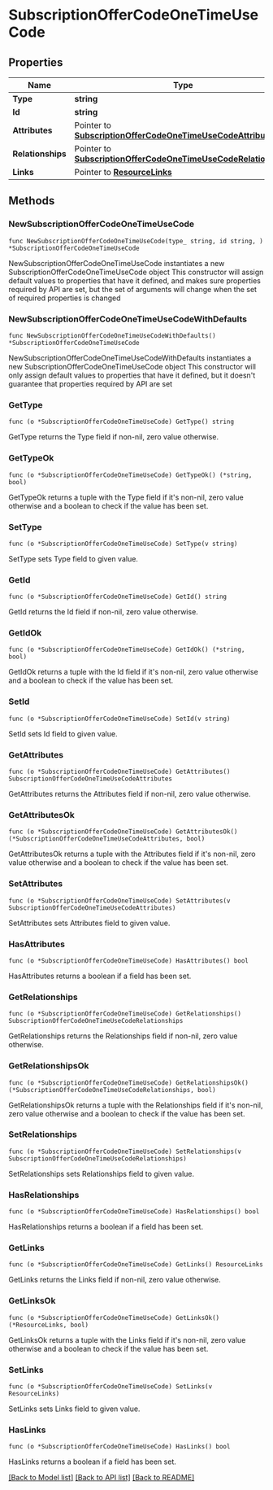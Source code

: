 # SubscriptionOfferCodeOneTimeUseCode

## Properties

Name | Type | Description | Notes
------------ | ------------- | ------------- | -------------
**Type** | **string** |  | 
**Id** | **string** |  | 
**Attributes** | Pointer to [**SubscriptionOfferCodeOneTimeUseCodeAttributes**](SubscriptionOfferCodeOneTimeUseCodeAttributes.md) |  | [optional] 
**Relationships** | Pointer to [**SubscriptionOfferCodeOneTimeUseCodeRelationships**](SubscriptionOfferCodeOneTimeUseCodeRelationships.md) |  | [optional] 
**Links** | Pointer to [**ResourceLinks**](ResourceLinks.md) |  | [optional] 

## Methods

### NewSubscriptionOfferCodeOneTimeUseCode

`func NewSubscriptionOfferCodeOneTimeUseCode(type_ string, id string, ) *SubscriptionOfferCodeOneTimeUseCode`

NewSubscriptionOfferCodeOneTimeUseCode instantiates a new SubscriptionOfferCodeOneTimeUseCode object
This constructor will assign default values to properties that have it defined,
and makes sure properties required by API are set, but the set of arguments
will change when the set of required properties is changed

### NewSubscriptionOfferCodeOneTimeUseCodeWithDefaults

`func NewSubscriptionOfferCodeOneTimeUseCodeWithDefaults() *SubscriptionOfferCodeOneTimeUseCode`

NewSubscriptionOfferCodeOneTimeUseCodeWithDefaults instantiates a new SubscriptionOfferCodeOneTimeUseCode object
This constructor will only assign default values to properties that have it defined,
but it doesn't guarantee that properties required by API are set

### GetType

`func (o *SubscriptionOfferCodeOneTimeUseCode) GetType() string`

GetType returns the Type field if non-nil, zero value otherwise.

### GetTypeOk

`func (o *SubscriptionOfferCodeOneTimeUseCode) GetTypeOk() (*string, bool)`

GetTypeOk returns a tuple with the Type field if it's non-nil, zero value otherwise
and a boolean to check if the value has been set.

### SetType

`func (o *SubscriptionOfferCodeOneTimeUseCode) SetType(v string)`

SetType sets Type field to given value.


### GetId

`func (o *SubscriptionOfferCodeOneTimeUseCode) GetId() string`

GetId returns the Id field if non-nil, zero value otherwise.

### GetIdOk

`func (o *SubscriptionOfferCodeOneTimeUseCode) GetIdOk() (*string, bool)`

GetIdOk returns a tuple with the Id field if it's non-nil, zero value otherwise
and a boolean to check if the value has been set.

### SetId

`func (o *SubscriptionOfferCodeOneTimeUseCode) SetId(v string)`

SetId sets Id field to given value.


### GetAttributes

`func (o *SubscriptionOfferCodeOneTimeUseCode) GetAttributes() SubscriptionOfferCodeOneTimeUseCodeAttributes`

GetAttributes returns the Attributes field if non-nil, zero value otherwise.

### GetAttributesOk

`func (o *SubscriptionOfferCodeOneTimeUseCode) GetAttributesOk() (*SubscriptionOfferCodeOneTimeUseCodeAttributes, bool)`

GetAttributesOk returns a tuple with the Attributes field if it's non-nil, zero value otherwise
and a boolean to check if the value has been set.

### SetAttributes

`func (o *SubscriptionOfferCodeOneTimeUseCode) SetAttributes(v SubscriptionOfferCodeOneTimeUseCodeAttributes)`

SetAttributes sets Attributes field to given value.

### HasAttributes

`func (o *SubscriptionOfferCodeOneTimeUseCode) HasAttributes() bool`

HasAttributes returns a boolean if a field has been set.

### GetRelationships

`func (o *SubscriptionOfferCodeOneTimeUseCode) GetRelationships() SubscriptionOfferCodeOneTimeUseCodeRelationships`

GetRelationships returns the Relationships field if non-nil, zero value otherwise.

### GetRelationshipsOk

`func (o *SubscriptionOfferCodeOneTimeUseCode) GetRelationshipsOk() (*SubscriptionOfferCodeOneTimeUseCodeRelationships, bool)`

GetRelationshipsOk returns a tuple with the Relationships field if it's non-nil, zero value otherwise
and a boolean to check if the value has been set.

### SetRelationships

`func (o *SubscriptionOfferCodeOneTimeUseCode) SetRelationships(v SubscriptionOfferCodeOneTimeUseCodeRelationships)`

SetRelationships sets Relationships field to given value.

### HasRelationships

`func (o *SubscriptionOfferCodeOneTimeUseCode) HasRelationships() bool`

HasRelationships returns a boolean if a field has been set.

### GetLinks

`func (o *SubscriptionOfferCodeOneTimeUseCode) GetLinks() ResourceLinks`

GetLinks returns the Links field if non-nil, zero value otherwise.

### GetLinksOk

`func (o *SubscriptionOfferCodeOneTimeUseCode) GetLinksOk() (*ResourceLinks, bool)`

GetLinksOk returns a tuple with the Links field if it's non-nil, zero value otherwise
and a boolean to check if the value has been set.

### SetLinks

`func (o *SubscriptionOfferCodeOneTimeUseCode) SetLinks(v ResourceLinks)`

SetLinks sets Links field to given value.

### HasLinks

`func (o *SubscriptionOfferCodeOneTimeUseCode) HasLinks() bool`

HasLinks returns a boolean if a field has been set.


[[Back to Model list]](../README.md#documentation-for-models) [[Back to API list]](../README.md#documentation-for-api-endpoints) [[Back to README]](../README.md)


